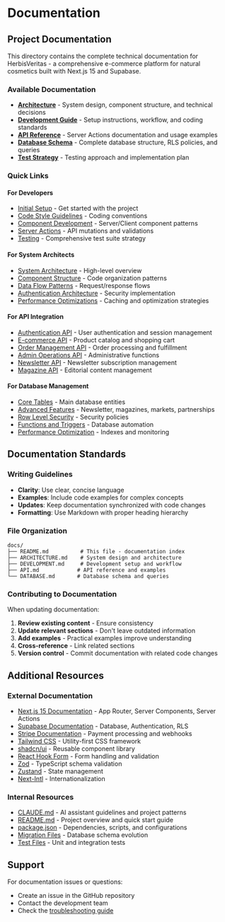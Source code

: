 # Documentation

## Project Documentation

This directory contains the complete technical documentation for HerbisVeritas - a comprehensive e-commerce platform for natural cosmetics built with Next.js 15 and Supabase.

### Available Documentation

- **[Architecture](./ARCHITECTURE.md)** - System design, component structure, and technical decisions
- **[Development Guide](./DEVELOPMENT.md)** - Setup instructions, workflow, and coding standards
- **[API Reference](./API.md)** - Server Actions documentation and usage examples
- **[Database Schema](./DATABASE.md)** - Complete database structure, RLS policies, and queries
- **[Test Strategy](./TEST_STRATEGY.md)** - Testing approach and implementation plan

### Quick Links

#### For Developers

- [Initial Setup](./DEVELOPMENT.md#initial-setup) - Get started with the project
- [Code Style Guidelines](./DEVELOPMENT.md#code-style-guidelines) - Coding conventions
- [Component Development](./DEVELOPMENT.md#creating-components) - Server/Client component patterns
- [Server Actions](./DEVELOPMENT.md#server-actions) - API mutations and validations
- [Testing](./TEST_STRATEGY.md) - Comprehensive test suite strategy

#### For System Architects

- [System Architecture](./ARCHITECTURE.md#system-architecture) - High-level overview
- [Component Structure](./ARCHITECTURE.md#directory-structure) - Code organization patterns
- [Data Flow Patterns](./ARCHITECTURE.md#data-flow-patterns) - Request/response flows
- [Authentication Architecture](./ARCHITECTURE.md#authentication-architecture) - Security implementation
- [Performance Optimizations](./ARCHITECTURE.md#performance-optimizations) - Caching and optimization strategies

#### For API Integration

- [Authentication API](./API.md#authentication-api) - User authentication and session management
- [E-commerce API](./API.md#e-commerce-functionality) - Product catalog and shopping cart
- [Order Management API](./API.md#order-management-api) - Order processing and fulfillment
- [Admin Operations API](./API.md#admin-operations-api) - Administrative functions
- [Newsletter API](./API.md#newsletter-api) - Newsletter subscription management
- [Magazine API](./API.md#magazine-api) - Editorial content management

#### For Database Management

- [Core Tables](./DATABASE.md#core-tables) - Main database entities
- [Advanced Features](./DATABASE.md#advanced-features) - Newsletter, magazines, markets, partnerships
- [Row Level Security](./DATABASE.md#row-level-security-rls) - Security policies
- [Functions and Triggers](./DATABASE.md#functions-and-triggers) - Database automation
- [Performance Optimization](./DATABASE.md#performance-optimization) - Indexes and monitoring

## Documentation Standards

### Writing Guidelines

- **Clarity**: Use clear, concise language
- **Examples**: Include code examples for complex concepts
- **Updates**: Keep documentation synchronized with code changes
- **Formatting**: Use Markdown with proper heading hierarchy

### File Organization

```
docs/
├── README.md          # This file - documentation index
├── ARCHITECTURE.md    # System design and architecture
├── DEVELOPMENT.md     # Development setup and workflow
├── API.md            # API reference and examples
└── DATABASE.md       # Database schema and queries
```

### Contributing to Documentation

When updating documentation:

1. **Review existing content** - Ensure consistency
2. **Update relevant sections** - Don't leave outdated information
3. **Add examples** - Practical examples improve understanding
4. **Cross-reference** - Link related sections
5. **Version control** - Commit documentation with related code changes

## Additional Resources

### External Documentation

- [Next.js 15 Documentation](https://nextjs.org/docs) - App Router, Server Components, Server Actions
- [Supabase Documentation](https://supabase.com/docs) - Database, Authentication, RLS
- [Stripe Documentation](https://stripe.com/docs) - Payment processing and webhooks
- [Tailwind CSS](https://tailwindcss.com/docs) - Utility-first CSS framework
- [shadcn/ui](https://ui.shadcn.com) - Reusable component library
- [React Hook Form](https://react-hook-form.com/) - Form handling and validation
- [Zod](https://zod.dev/) - TypeScript schema validation
- [Zustand](https://zustand-demo.pmnd.rs/) - State management
- [Next-Intl](https://next-intl-docs.vercel.app/) - Internationalization

### Internal Resources

- [CLAUDE.md](../CLAUDE.md) - AI assistant guidelines and project patterns
- [README.md](../README.md) - Project overview and quick start guide
- [package.json](../package.json) - Dependencies, scripts, and configurations
- [Migration Files](../supabase/migrations/) - Database schema evolution
- [Test Files](../src/**/__tests__/) - Unit and integration tests

## Support

For documentation issues or questions:

- Create an issue in the GitHub repository
- Contact the development team
- Check the [troubleshooting guide](./DEVELOPMENT.md#debugging)
